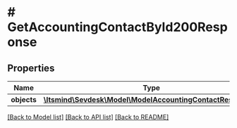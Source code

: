 # # GetAccountingContactById200Response

## Properties

Name | Type | Description | Notes
------------ | ------------- | ------------- | -------------
**objects** | [**\Itsmind\Sevdesk\Model\ModelAccountingContactResponse[]**](ModelAccountingContactResponse.md) |  | [optional]

[[Back to Model list]](../../README.md#models) [[Back to API list]](../../README.md#endpoints) [[Back to README]](../../README.md)
